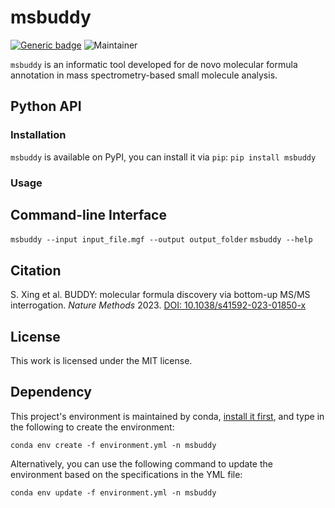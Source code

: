 # msbuddy
[![Generic badge](https://img.shields.io/badge/msbuddy-ver_0.0.1-<COLOR>.svg)](https://github.com/Philipbear/msbuddy)
![Maintainer](https://img.shields.io/badge/maintainer-Shipei_Xing-blue)

`msbuddy` is an informatic tool developed for de novo molecular formula annotation in mass spectrometry-based small molecule analysis.

## Python API

### Installation
`msbuddy` is available on PyPI, you can install it via `pip`:
```pip install msbuddy```

### Usage


## Command-line Interface
```msbuddy --input input_file.mgf --output output_folder```
```msbuddy --help```


## Citation
S. Xing et al. BUDDY: molecular formula discovery via bottom-up MS/MS interrogation. *Nature Methods* 2023. [DOI: 10.1038/s41592-023-01850-x](https://doi.org/10.1038/s41592-023-01850-x)

## License
This work is licensed under the MIT license.

## Dependency
This project's environment is maintained by conda, [install it first](https://docs.conda.io/en/main/miniconda.html),
and type in the following to create the environment:

`conda env create -f environment.yml -n msbuddy`

Alternatively, you can use the following command to update the environment based on the specifications in the YML file:

`conda env update -f environment.yml -n msbuddy`